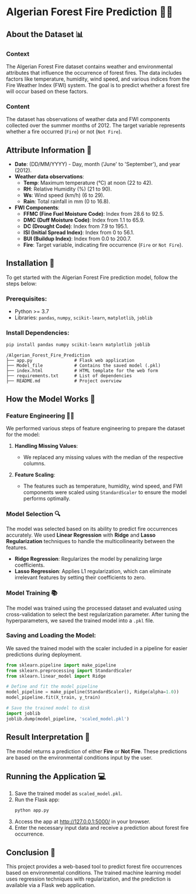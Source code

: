 # Algerian Forest Fire Prediction 🌲🔥

## About the Dataset 📊

### Context

The Algerian Forest Fire dataset contains weather and environmental attributes that influence the occurrence of forest fires. The data includes factors like temperature, humidity, wind speed, and various indices from the Fire Weather Index (FWI) system. The goal is to predict whether a forest fire will occur based on these factors.

### Content

The dataset has observations of weather data and FWI components collected over the summer months of 2012. The target variable represents whether a fire occurred (`Fire`) or not (`Not Fire`).

## Attribute Information 📝

- **Date**: (DD/MM/YYYY) - Day, month ('June' to 'September'), and year (2012).
- **Weather data observations**:
  - **Temp**: Maximum temperature (°C) at noon (22 to 42).
  - **RH**: Relative Humidity (%) (21 to 90).
  - **Ws**: Wind speed (km/h) (6 to 29).
  - **Rain**: Total rainfall in mm (0 to 16.8).
- **FWI Components**:
  - **FFMC (Fine Fuel Moisture Code)**: Index from 28.6 to 92.5.
  - **DMC (Duff Moisture Code)**: Index from 1.1 to 65.9.
  - **DC (Drought Code)**: Index from 7.9 to 195.1.
  - **ISI (Initial Spread Index)**: Index from 0 to 56.1.
  - **BUI (Buildup Index)**: Index from 0.0 to 200.7.
  - **Fire**: Target variable, indicating fire occurrence (`Fire` or `Not Fire`).

## Installation 🔧

To get started with the Algerian Forest Fire prediction model, follow the steps below:

### Prerequisites:

- Python >= 3.7
- Libraries: `pandas`, `numpy`, `scikit-learn`, `matplotlib`, `joblib`

### Install Dependencies:

```bash
pip install pandas numpy scikit-learn matplotlib joblib
```

```
/Algerian_Forest_Fire_Prediction
├── app.py                # Flask web application
├── Model_file            # Contains the saved model (.pkl)
├── index.html            # HTML template for the web form
├── requirements.txt      # List of dependencies
├── README.md             # Project overview

```

## How the Model Works 🤖

### Feature Engineering 🧑‍💻

We performed various steps of feature engineering to prepare the dataset for the model:

1. **Handling Missing Values**:

   - We replaced any missing values with the median of the respective columns.

2. **Feature Scaling**:
   - The features such as temperature, humidity, wind speed, and FWI components were scaled using `StandardScaler` to ensure the model performs optimally.

### Model Selection 🔍

The model was selected based on its ability to predict fire occurrences accurately. We used **Linear Regression** with **Ridge** and **Lasso Regularization** techniques to handle the multicollinearity between the features.

- **Ridge Regression**: Regularizes the model by penalizing large coefficients.
- **Lasso Regression**: Applies L1 regularization, which can eliminate irrelevant features by setting their coefficients to zero.

### Model Training 📚

The model was trained using the processed dataset and evaluated using cross-validation to select the best regularization parameter. After tuning the hyperparameters, we saved the trained model into a `.pkl` file.

### Saving and Loading the Model:

We saved the trained model with the scaler included in a pipeline for easier predictions during deployment.

```python
from sklearn.pipeline import make_pipeline
from sklearn.preprocessing import StandardScaler
from sklearn.linear_model import Ridge

# Define and fit the model pipeline
model_pipeline = make_pipeline(StandardScaler(), Ridge(alpha=1.0))
model_pipeline.fit(X_train, y_train)

# Save the trained model to disk
import joblib
joblib.dump(model_pipeline, 'scaled_model.pkl')
```

## Result Interpretation 📝

The model returns a prediction of either **Fire** or **Not Fire**. These predictions are based on the environmental conditions input by the user.

## Running the Application 💻

1. Save the trained model as `scaled_model.pkl`.
2. Run the Flask app:
   ```bash
   python app.py
   ```
3. Access the app at http://127.0.0.1:5000/ in your browser.
4. Enter the necessary input data and receive a prediction about forest fire occurrence.

## Conclusion 🎯

This project provides a web-based tool to predict forest fire occurrences based on environmental conditions. The trained machine learning model uses regression techniques with regularization, and the prediction is available via a Flask web application.
